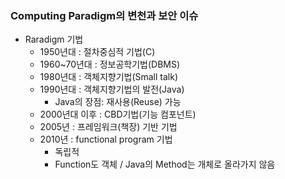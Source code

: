 ### Computing Paradigm의 변천과 보안 이슈

* Raradigm 기법
  * 1950년대 : 절차중심적 기법(C)
  * 1960~70년대 : 정보공학기법(DBMS)
  * 1980년대 : 객체지향기법(Small talk)
  * 1990년대 : 객체지향기법의 발전(Java)
    * Java의 장점: 재사용(Reuse) 가능
  * 2000년대 이후 : CBD기법(기능 컴포넌트)
  * 2005년 : 프레임워크(책장) 기반 기법
  * 2010년 : functional program 기법
    * 독립적
    * Function도 객체 / Java의 Method는 개체로 올라가지 않음